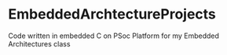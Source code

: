 # EmbeddedArchtectureProjects
Code written in embedded C on PSoc Platform for my Embedded Architectures class

